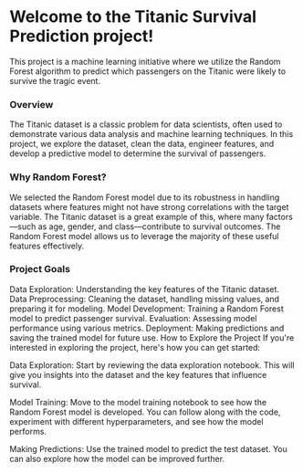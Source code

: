 # Welcome to the Titanic Survival Prediction project!

This project is a machine learning initiative where we utilize the Random Forest algorithm to predict which passengers on the Titanic were likely to survive the tragic event.

### Overview
The Titanic dataset is a classic problem for data scientists, often used to demonstrate various data analysis and machine learning techniques. In this project, we explore the dataset, clean the data, engineer features, and develop a predictive model to determine the survival of passengers.

### Why Random Forest?
We selected the Random Forest model due to its robustness in handling datasets where features might not have strong correlations with the target variable. The Titanic dataset is a great example of this, where many factors—such as age, gender, and class—contribute to survival outcomes. The Random Forest model allows us to leverage the majority of these useful features effectively.

### Project Goals
Data Exploration: Understanding the key features of the Titanic dataset.
Data Preprocessing: Cleaning the dataset, handling missing values, and preparing it for modeling.
Model Development: Training a Random Forest model to predict passenger survival.
Evaluation: Assessing model performance using various metrics.
Deployment: Making predictions and saving the trained model for future use.
How to Explore the Project
If you're interested in exploring the project, here's how you can get started:

Data Exploration: Start by reviewing the data exploration notebook. This will give you insights into the dataset and the key features that influence survival.

Model Training: Move to the model training notebook to see how the Random Forest model is developed. You can follow along with the code, experiment with different hyperparameters, and see how the model performs.

Making Predictions: Use the trained model to predict the test dataset. You can also explore how the model can be improved further.
